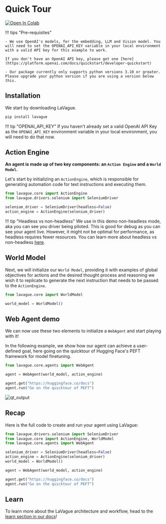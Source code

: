 # Quick Tour

<a target="_blank" href="https://colab.research.google.com/github/lavague-ai/LaVague/blob/main/docs/docs/get-started/quick-tour-notebook/quick-tour.ipynb">
<img src="https://colab.research.google.com/assets/colab-badge.svg" alt="Open In Colab"></a>

!!! tips "Pre-requisites"

    - We use OpenAI's models, for the embedding, LLM and Vision model. You will need to set the OPENAI_API_KEY variable in your local environment with a valid API key for this example to work.

    If you don't have an OpenAI API key, please get one [here](https://platform.openai.com/docs/quickstart/developer-quickstart)

    - Our package currently only supports python versions 3.10 or greater. Please upgrade your python version if you are using a version below this.

## Installation

We start by downloading LaVague.

```bash
pip install lavague
```

!!! tip "OPENAI_API_KEY"
    If you haven't already set a valid OpenAI API Key as the `OPENAI_API_KEY` environment variable in your local environment, you will need to do that now.


## Action Engine

**An agent is made up of two key components: an `Action Engine` and a `World Model`.**

Let's start by initializing an `ActionEngine`, which is responsible for generating automation code for text instructions and executing them.

```python
from lavague.core import ActionEngine
from lavague.drivers.selenium import SeleniumDriver

selenium_driver = SeleniumDriver(headless=False)
action_engine = ActionEngine(selenium_driver)
```

!!! tip "Headless vs non-headless"
    We use in this demo non-headless mode, aka you can see you driver being piloted. This is good for debug as you can see your agent live. However, it might not be optimal for performance, as headless requires fewer resources. You can learn more about headless vs non-headless [here](https://www.browserstack.com/guide/what-is-headless-browser-testing).

## World Model

Next, we will initialize our `World Model`, providing it with examples of global objectives for actions and the desired thought process and reasoning we wish it to  replicate to generate the next instruction that needs to be passed to the `ActionEngine`.

```python
from lavague.core import WorldModel

world_model = WorldModel()
```

## Web Agent demo

We can now use these two elements to initialize a `WebAgent` and start playing with it!

In the following example, we show how our agent can achieve a user-defined goal, here going on the quicktour of Hugging Face's PEFT framework for model finetuning.

```python
from lavague.core.agents import WebAgent

agent = WebAgent(world_model, action_engine)

agent.get("https://huggingface.co/docs")
agent.run("Go on the quicktour of PEFT")
```

![qt_output](../../assets/demo_agent_hf.gif)

## Recap

Here is the full code to create and run your agent using LaVague:

```python
from lavague.drivers.selenium import SeleniumDriver
from lavague.core import ActionEngine, WorldModel
from lavague.core.agents import WebAgent

selenium_driver = SeleniumDriver(headless=False)
action_engine = ActionEngine(selenium_driver)
world_model = WorldModel()

agent = WebAgent(world_model, action_engine)

agent.get("https://huggingface.co/docs")
agent.run("Go on the quicktour of PEFT")
```

## Learn

To learn more about the LaVague architecture and workflow, head to the [learn section in our docs](../learn/architecture.md)!
